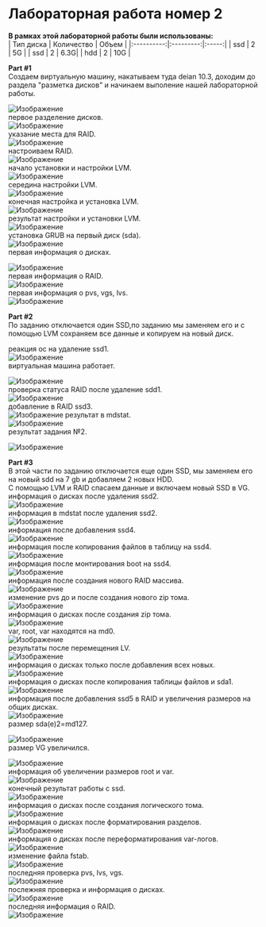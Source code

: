 # Лабораторная работа номер 2
**В рамках этой лабораторной работы были использованы:** <br>
| Тип диска  | Количество | Объем |
|:----------:|:---------:|:-----:|
| ssd | 2 | 5G | 
| ssd | 2 | 6.3G| 
| hdd | 2 | 10G |

**Part #1**  
Создаем виртуальную машину, накатываем туда deian 10.3, доходим до раздела "разметка дисков" и начинаем выполение нашей лабораторной работы.    

![Изображение](https://raw.githubusercontent.com/ma1yshev1305/labOS/master/lab2/screenshot/1.1.png)  
первое разделение дисков.  
![Изображение](https://raw.githubusercontent.com/ma1yshev1305/labOS/master/lab2/screenshot/1.2.png)  
указание места для RAID.  
![Изображение](https://raw.githubusercontent.com/ma1yshev1305/labOS/master/lab2/screenshot/1.3.png)  
настроиваем RAID.  
![Изображение](https://raw.githubusercontent.com/ma1yshev1305/labOS/master/lab2/screenshot/1.4.png)  
начало установки и настройки LVM.  
![Изображение](https://raw.githubusercontent.com/ma1yshev1305/labOS/master/lab2/screenshot/1.5.png)  
середина настройки LVM.  
![Изображение](https://raw.githubusercontent.com/ma1yshev1305/labOS/master/lab2/screenshot/1.6.png)  
конечная настройка и установка LVM.  
![Изображение](https://raw.githubusercontent.com/ma1yshev1305/labOS/master/lab2/screenshot/1.7.png)  
результат настройки и установки LVM.  
![Изображение](https://raw.githubusercontent.com/ma1yshev1305/labOS/master/lab2/screenshot/1.8.png)  
установка GRUB на первый диск (sda).  
![Изображение](https://raw.githubusercontent.com/ma1yshev1305/labOS/master/lab2/screenshot/1.9.png)  
первая информация о дисках.    
  
![Изображение](https://raw.githubusercontent.com/ma1yshev1305/labOS/master/lab2/screenshot/1.10.png)  
первая информация о RAID.  
![Изображение](https://raw.githubusercontent.com/ma1yshev1305/labOS/master/lab2/screenshot/1.11.png)  
первая информация о pvs, vgs, lvs.  
![Изображение](https://raw.githubusercontent.com/ma1yshev1305/labOS/master/lab2/screenshot/1.12.png)  
  
**Part #2**  
По заданию отключается один SSD,по заданию мы заменяем его и с помощью LVM сохраняем все данные и копируем на новый диск.  
  
реакция ос на удаление ssd1.  
![Изображение](https://raw.githubusercontent.com/ma1yshev1305/labOS/master/lab2/screenshot/2.1.png)  
виртуальная машина работает.  

![Изображение](https://raw.githubusercontent.com/ma1yshev1305/labOS/master/lab2/screenshot/2.2.png)  
проверка статуса RAID после удаление sdd1.  
![Изображение](https://raw.githubusercontent.com/ma1yshev1305/labOS/master/lab2/screenshot/2.3.png)  
добавление в RAID ssd3.  
![Изображение](https://raw.githubusercontent.com/ma1yshev1305/labOS/master/lab2/screenshot/2.5.png)
результат в mdstat.  
![Изображение](https://raw.githubusercontent.com/ma1yshev1305/labOS/master/lab2/screenshot/2.6.png)  
результат задания №2.  
  
![Изображение](https://raw.githubusercontent.com/ma1yshev1305/labOS/master/lab2/screenshot/2.7.png)  

**Part #3**  
 В этой части по заданию отключается еще один SSD, мы заменяем его на новый sdd на 7 gb и добавляем 2 новых HDD.  
С помощью LVM и RAID спасаем данные и включаем новый SSD в VG.  
информация о дисках после удаления ssd2.  
![Изображение](https://raw.githubusercontent.com/ma1yshev1305/labOS/master/lab2/screenshot/3.1.png)  
информация в mdstat после удаления ssd2.  
![Изображение](https://raw.githubusercontent.com/ma1yshev1305/labOS/master/lab2/screenshot/3.2.png)  
информация после добавления ssd4.  
![Изображение](https://raw.githubusercontent.com/ma1yshev1305/labOS/master/lab2/screenshot/3.3.png)  
информация после копирования файлов в таблицу на ssd4.  
![Изображение](https://raw.githubusercontent.com/ma1yshev1305/labOS/master/lab2/screenshot/3.4.png)  
информация после монтирования boot на ssd4.  
![Изображение](https://raw.githubusercontent.com/ma1yshev1305/labOS/master/lab2/screenshot/3.5.png)  
информация после создания нового RAID массива.  
![Изображение](https://raw.githubusercontent.com/ma1yshev1305/labOS/master/lab2/screenshot/3.6.png)  
изменение pvs до и после создания нового zip тома.  
![Изображение](https://raw.githubusercontent.com/ma1yshev1305/labOS/master/lab2/screenshot/3.7.png)  
информация о дисках после создания zip тома.  
![Изображение](https://raw.githubusercontent.com/ma1yshev1305/labOS/master/lab2/screenshot/3.8.png)  
var, root, var находятся на md0.  
![Изображение](https://raw.githubusercontent.com/ma1yshev1305/labOS/master/lab2/screenshot/3.9.png)  
результаты после перемещения LV.  
![Изображение](https://raw.githubusercontent.com/ma1yshev1305/labOS/master/lab2/screenshot/3.10.png)  
информация о дисках только после добавления всех новых.  
![Изображение](https://raw.githubusercontent.com/ma1yshev1305/labOS/master/lab2/screenshot/3.11.png)  
информация о дисках после копирования таблицы файлов и sda1.  
![Изображение](https://raw.githubusercontent.com/ma1yshev1305/labOS/master/lab2/screenshot/3.12.png)  
информация после добавления ssd5 в RAID и увеличения размеров на общих дисках.  
![Изображение](https://raw.githubusercontent.com/ma1yshev1305/labOS/master/lab2/screenshot/3.13.png)  
размер  sda(e)2=md127.  

![Изображение](https://raw.githubusercontent.com/ma1yshev1305/labOS/master/lab2/screenshot/3.14.png)  
размер VG увеличился.  

![Изображение](https://raw.githubusercontent.com/ma1yshev1305/labOS/master/lab2/screenshot/3.15.png)  
информация об увеличении размеров root и var.  
![Изображение](https://raw.githubusercontent.com/ma1yshev1305/labOS/master/lab2/screenshot/3.16.png)  
конечный результат работы с ssd.  
![Изображение](https://raw.githubusercontent.com/ma1yshev1305/labOS/master/lab2/screenshot/3.17.png)  
информация о дисках после создания логического тома.  
![Изображение](https://raw.githubusercontent.com/ma1yshev1305/labOS/master/lab2/screenshot/3.18.png)  
информация о дисках после форматирования разделов.  
![Изображение](https://raw.githubusercontent.com/ma1yshev1305/labOS/master/lab2/screenshot/3.19.png)  
информация о дисках после переформатирования var-логов.  
![Изображение](https://raw.githubusercontent.com/ma1yshev1305/labOS/master/lab2/screenshot/3.20.png)  
изменение файла fstab.  
![Изображение](https://raw.githubusercontent.com/ma1yshev1305/labOS/master/lab2/screenshot/3.21.png)  
последняя проверка pvs, lvs, vgs.  
![Изображение](https://raw.githubusercontent.com/ma1yshev1305/labOS/master/lab2/screenshot/3.22.png)  
послежняя проверка и информация о дисках.  
![Изображение](https://raw.githubusercontent.com/ma1yshev1305/labOS/master/lab2/screenshot/3.23.png)  
последняя информация о RAID.  
![Изображение](https://raw.githubusercontent.com/ma1yshev1305/labOS/master/lab2/screenshot/3.24.png)  
